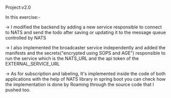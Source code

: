 Project:v2.0


In this exercise:-


->   I modified the backend by adding a new service responsible to connect to NATS
and send the todo after saving or updating it to the message queue controlled by NATS

->   I also implemented the broadcaster service independently and added the manifests and the 
secrets("encrypted using SOPS and AGE") responsible to run the service which is the NATS_URL and the api token of the EXTERNAL_SERVICE_URL

->   As for subscription and labeling, It's implemented inside the code of both applications with the help of NATS library in spring boot
you can check how the implementation is done by Roaming through the source code that I pushed too.

